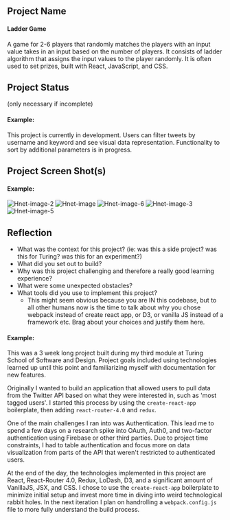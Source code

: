 ## Project Name

#### Ladder Game

A game for 2-6 players that randomly matches the players with an input value takes in an input based on the number of players. It consists of ladder algorithm that assigns the input values to the player randomly. It is often used to set prizes, built with React, JavaScript, and CSS.

## Project Status

(only necessary if incomplete)

#### Example:

This project is currently in development. Users can filter tweets by username and keyword and see visual data representation. Functionality to sort by additional parameters is in progress.

## Project Screen Shot(s)

#### Example:

![Hnet-image-2](https://user-images.githubusercontent.com/100092097/160527535-0f250a16-d108-412f-83f9-d5e6dcd5f4f4.gif)
![Hnet-image](https://user-images.githubusercontent.com/100092097/160527576-09ca21af-3d97-4058-b45e-b3cda6535648.gif)
![Hnet-image-6](https://user-images.githubusercontent.com/100092097/160716153-0eff7ddd-827e-4056-9c7a-739c2097705c.gif)
![Hnet-image-3](https://user-images.githubusercontent.com/100092097/160527606-0a4aca90-ccc2-404a-8ba0-bee8747d71e8.gif)
![Hnet-image-5](https://user-images.githubusercontent.com/100092097/160527631-71d42e63-5ba4-4dd5-93da-864edf7c2f4c.gif)

## Reflection

- What was the context for this project? (ie: was this a side project? was this for Turing? was this for an experiment?)
- What did you set out to build?
- Why was this project challenging and therefore a really good learning experience?
- What were some unexpected obstacles?
- What tools did you use to implement this project?
  - This might seem obvious because you are IN this codebase, but to all other humans now is the time to talk about why you chose webpack instead of create react app, or D3, or vanilla JS instead of a framework etc. Brag about your choices and justify them here.

#### Example:

This was a 3 week long project built during my third module at Turing School of Software and Design. Project goals included using technologies learned up until this point and familiarizing myself with documentation for new features.

Originally I wanted to build an application that allowed users to pull data from the Twitter API based on what they were interested in, such as 'most tagged users'. I started this process by using the `create-react-app` boilerplate, then adding `react-router-4.0` and `redux`.

One of the main challenges I ran into was Authentication. This lead me to spend a few days on a research spike into OAuth, Auth0, and two-factor authentication using Firebase or other third parties. Due to project time constraints, I had to table authentication and focus more on data visualization from parts of the API that weren't restricted to authenticated users.

At the end of the day, the technologies implemented in this project are React, React-Router 4.0, Redux, LoDash, D3, and a significant amount of VanillaJS, JSX, and CSS. I chose to use the `create-react-app` boilerplate to minimize initial setup and invest more time in diving into weird technological rabbit holes. In the next iteration I plan on handrolling a `webpack.config.js` file to more fully understand the build process.
